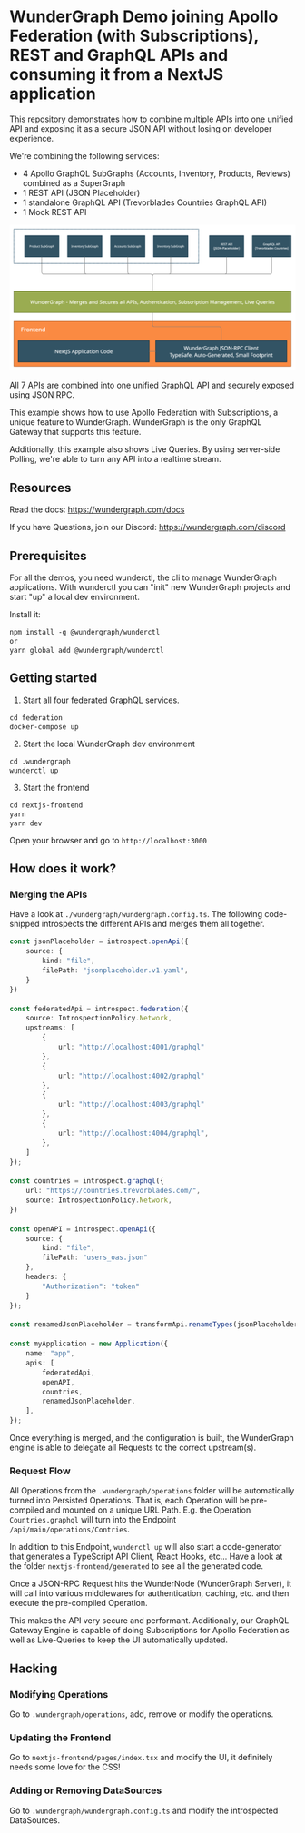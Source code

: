 # WunderGraph Demo joining Apollo Federation (with Subscriptions), REST and GraphQL APIs and consuming it from a NextJS application

This repository demonstrates how to combine multiple APIs into one unified API
and exposing it as a secure JSON API without losing on developer experience.

We're combining the following services:
- 4 Apollo GraphQL SubGraphs (Accounts, Inventory, Products, Reviews) combined as a SuperGraph
- 1 REST API (JSON Placeholder)
- 1 standalone GraphQL API (Trevorblades Countries GraphQL API)
- 1 Mock REST API

![Architecture Overview](ArchitectureOverview.png "Architecture Overview")

All 7 APIs are combined into one unified GraphQL API and securely exposed using JSON RPC.

This example shows how to use Apollo Federation with Subscriptions,
a unique feature to WunderGraph.
WunderGraph is the only GraphQL Gateway that supports this feature.

Additionally, this example also shows Live Queries.
By using server-side Polling, we're able to turn any API into a realtime stream.

## Resources

Read the docs: https://wundergraph.com/docs

If you have Questions, join our Discord: https://wundergraph.com/discord

## Prerequisites

For all the demos, you need wunderctl, the cli to manage WunderGraph applications.
With wunderctl you can "init" new WunderGraph projects and start "up" a local dev environment.

Install it:

```shell
npm install -g @wundergraph/wunderctl
or
yarn global add @wundergraph/wunderctl
```

## Getting started

1. Start all four federated GraphQL services.

```shell
cd federation
docker-compose up
```

2. Start the local WunderGraph dev environment

```shell
cd .wundergraph
wunderctl up
```

3. Start the frontend

```shell
cd nextjs-frontend
yarn
yarn dev
```

Open your browser and go to `http://localhost:3000`

## How does it work?

### Merging the APIs

Have a look at `./wundergraph/wundergraph.config.ts`.
The following code-snipped introspects the different APIs and merges them all together.

```typescript
const jsonPlaceholder = introspect.openApi({
    source: {
        kind: "file",
        filePath: "jsonplaceholder.v1.yaml",
    }
})

const federatedApi = introspect.federation({
    source: IntrospectionPolicy.Network,
    upstreams: [
        {
            url: "http://localhost:4001/graphql"
        },
        {
            url: "http://localhost:4002/graphql"
        },
        {
            url: "http://localhost:4003/graphql"
        },
        {
            url: "http://localhost:4004/graphql",
        },
    ]
});

const countries = introspect.graphql({
    url: "https://countries.trevorblades.com/",
    source: IntrospectionPolicy.Network,
})

const openAPI = introspect.openApi({
    source: {
        kind: "file",
        filePath: "users_oas.json"
    },
    headers: {
        "Authorization": "token"
    }
});

const renamedJsonPlaceholder = transformApi.renameTypes(jsonPlaceholder,{from: "User",to: "JSP_User"});

const myApplication = new Application({
    name: "app",
    apis: [
        federatedApi,
        openAPI,
        countries,
        renamedJsonPlaceholder,
    ],
});
```

Once everything is merged, and the configuration is built,
the WunderGraph engine is able to delegate all Requests to the correct upstream(s).

### Request Flow

All Operations from the `.wundergraph/operations` folder will be automatically turned into Persisted Operations.
That is, each Operation will be pre-compiled and mounted on a unique URL Path.
E.g. the Operation `Countries.graphql` will turn into the Endpoint `/api/main/operations/Contries`.

In addition to this Endpoint, `wunderctl up` will also start a code-generator that generates a TypeScript API Client, React Hooks, etc...
Have a look at the folder `nextjs-frontend/generated` to see all the generated code.

Once a JSON-RPC Request hits the WunderNode (WunderGraph Server),
it will call into various middlewares for authentication, caching, etc.
and then execute the pre-compiled Operation.

This makes the API very secure and performant.
Additionally, our GraphQL Gateway Engine is capable of doing Subscriptions for Apollo Federation as well as Live-Queries to keep the UI automatically updated.

## Hacking

### Modifying Operations

Go to `.wundergraph/operations`, add, remove or modify the operations.

### Updating the Frontend

Go to `nextjs-frontend/pages/index.tsx` and modify the UI, it definitely needs some love for the CSS!

### Adding or Removing DataSources

Go to `.wundergraph/wundergraph.config.ts` and modify the introspected DataSources. 